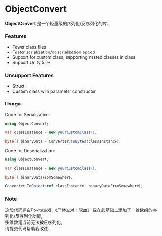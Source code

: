 # ObjectConvert

**ObjectConvert** 是一个轻量级的序列化/反序列化的库.

### Features
* Fewer class files
* Faster serialization/deserialization speed
* Support for custom class, supporting nested classes in class
* Support Unity 5.0+

### Unsupport Features
* Struct
* Custom class with parameter constructor

### Usage
Code for Serialization:
```csharp
using ObjectConvert;

var classInstance = new yourCustomClass();

byte[] binaryData = Converter.ToBytes(classInstance);
```

Code for Deserialization:
```csharp
using ObjectConvert;

var classInstance = new yourCustomClass();

byte[] binaryDataFromSomewhere;

Converter.ToObject(ref classInstance, binaryDataFromSomewhere);
```

### Note
这段代码源自Psvita游戏:《尸体派对：驭血》
我在此基础上添加了一维数组的序列化/反序列化功能,<br>
多维数组当前无法被反序列化,<br>
请提交代码帮助我改进.